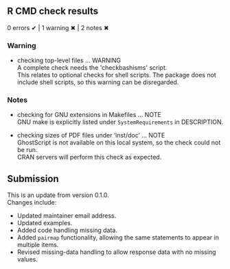 ## R CMD check results
0 errors ✔ | 1 warning ✖ | 2 notes ✖

### Warning
* checking top-level files ... WARNING  
  A complete check needs the 'checkbashisms' script.  
  This relates to optional checks for shell scripts. The package does not include shell scripts, so this warning can be disregarded.

### Notes
* checking for GNU extensions in Makefiles ... NOTE  
  GNU make is explicitly listed under `SystemRequirements` in DESCRIPTION.  

* checking sizes of PDF files under ‘inst/doc’ ... NOTE  
  GhostScript is not available on this local system, so the check could not be run.  
  CRAN servers will perform this check as expected.

## Submission
This is an update from version 0.1.0.  
Changes include:  
* Updated maintainer email address.  
* Updated examples.  
* Added code handling missing data.  
* Added `pairmap` functionality, allowing the same statements to appear in multiple items.  
* Revised missing-data handling to allow response data with no missing values.

